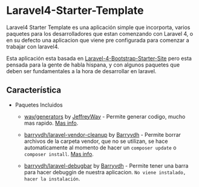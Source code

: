 Laravel4-Starter-Template
==========================

Laravel4 Starter Template es una aplicación simple que incorporta, varios paquetes para los desarrolladores que estan comenzando con Laravel 4, o en su defecto una aplicacion que viene pre configurada para comenzar a trabajar con laravel4.

Esta aplicación esta basada en [Laravel-4-Bootstrap-Starter-Site](https://github.com/anheru88/Laravel-4-Bootstrap-Starter-Site) pero esta pensada para la gente de habla hispana, y con algunos paquetes que deben ser fundamentales a la hora de desarrollar en laravel.

## Característica

* Paquetes Incluidos

	* [way/generators](https://github.com/JeffreyWay/Laravel-4-Generators) by [JeffreyWay](http://registry.autopergamene.eu/maintainer/jeffreyway) - Permite generar codigo, mucho mas rapido. [Mas info](http://registry.autopergamene.eu/package/jeffreyway-laravel-4-generators).

	* [barryvdh/laravel-vendor-cleanup](https://github.com/barryvdh/laravel-vendor-cleanup) by [Barryvdh](http://registry.autopergamene.eu/maintainer/barryvdh) - Permite borrar archivos de la carpeta vendor, que no se utilizan, se hace automaticamente al momento de hacer un `composer update` o `composer install`. [Mas info](http://registry.autopergamene.eu/package/barryvdh-laravel-vendor-cleanup).

	* [barryvdh/laravel-debugbar](https://github.com/barryvdh/laravel-debugbar) by [Barryvdh](http://registry.autopergamene.eu/maintainer/barryvdh) - Permite tener una barra para hacer debuggin de nuestra aplicacion. `No viene instalado, hacer la instalación`.

